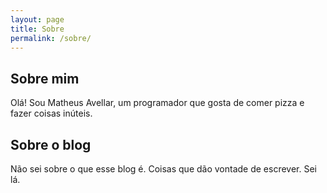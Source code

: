 ```yaml
---
layout: page
title: Sobre
permalink: /sobre/
---
```

## Sobre mim

Olá! Sou Matheus Avellar, um programador que gosta de comer pizza e fazer coisas
inúteis.

## Sobre o blog

Não sei sobre o que esse blog é. Coisas que dão vontade de escrever. Sei lá.

